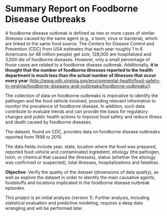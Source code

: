 # Summary Report on Foodborne Disease Outbreaks

A foodborne disease outbreak is defined as two or more cases of similar illnesses caused by the same agent (e.g., a toxin, virus or bacteria), which are linked to the same food source. The Centers for Disease Control and Prevention (CDC) from USA estimates that each year roughly 1 in 6 Americans (or 48 million people) get sick, 128,000 are hospitalized and 3,000 die of foodborne diseases. However, only a small percentage of those cases are related to a foodborne disease outbreak. Additionally, **it is thought that the number of foodborne illnesses reported to the health department is much less than the actual number of illnesses that occur every year** (http://www.vdh.virginia.gov/environmental-health/food-safety-in-virginia/foodborne-diseases-and-outbreaks/foodborne-outbreaks/).

The collection of data on foodborne outbreaks is imperative to identify the pathogen and the food vehicle involved, providing relevant information to monitor the prevalence of foodborne disease. In addition, such data contribute to evaluate trends and can provide the basis for regulatory changes and public health actions to improve food safety and reduce illness and death caused by foodborne diseases.

The dataset, found on CDC, provides data on foodborne disease outbreaks reported from 1998 to 2015.

The data fields include year, state, location where the food was prepared, reported food vehicle and contaminated ingredient, etiology (the pathogen, toxin, or chemical that caused the illnesses), status (whether the etiology was confirmed or suspected), total illnesses, hospitalizations and fatalities.

**Objective**: Verify the quality of the dataset (dimensions of data quality), as well as explore the dataset in order to identify the main causative agents, foodstuffs and locations implicated in the foodborne disease outbreak episodes.

This project is an initial analysis (version 1). Further analysis, including statistical evaluation and predictive modeling, requires a deep data wrangling and will be performed later.
